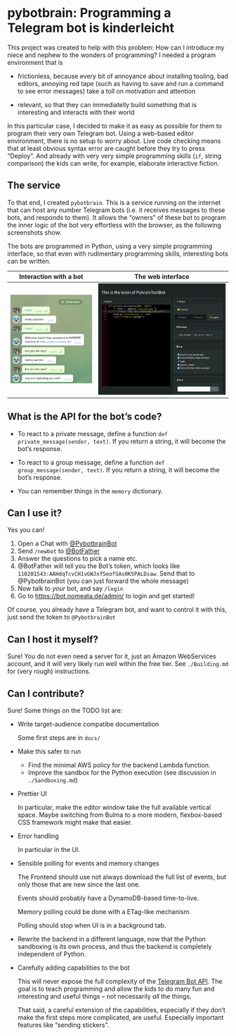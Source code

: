 # pybotbrain: Programming a Telegram bot is kinderleicht

This project was created to help with this problem: How can I introduce my
niece and nephew to the wonders of programming? I needed a program environment
that is

 * frictionless, because every bit of annoyance about installing tooling, bad
   editors, annoying red tape (such as having to save and run a command to see
   error messages) take a toll on motivation and attention

 * relevant, so that they can immediatelly build something that is interesting
   and interacts with their world

In this particular case, I decided to make it as easy as possible for them to
program their very own Telegram bot. Using a web-based editor environment,
there is no setup to worry about. Live code checking means that at least
obvious syntax error are caught before they try to press “Deploy”. And already
with very very simple programming skills (`if`, string comparison) the kids can
write, for example, elaborate interactive fiction.

## The service

To that end, I created `pybotbrain`. This is a service running on the internet
that can host any number Telegram bots (i.e. it receives messages to these bots, and responds to them). It allows the “owners” of these bot to program the inner logic of the bot very effortless with the browser, as the following screenshots show.

The bots are programmed in Python, using a very simple programming interface, so that even with rudimentary programming skills, interesting bots can be written.

Interaction with a bot                                        | The web interface
:------------------------------------------------------------:|:--------------------------------------------------------:
![Interaction with a telegram bot](screenshot-telegram.png)   | ![The corresponding control panel](screenshot-admin.png)

## What is the API for the bot’s code?

 * To react to a private message, define a function `def private_message(sender,
   text)`. If you return a string, it will become the bot’s response.

 * To react to a group message, define a function `def group_message(sender,
   text)`. If you return a string, it will become the bot’s response.

 * You can remember things in the `memory` dictionary.

## Can I use it?

Yes you can!

  1. Open a Chat with [@PybotbrainBot](https://t.me/bybotbrainbot)
  2. Send `/newbot` to [@BotFather](https://t.me/botfather)
  3. Answer the questions to pick a name etc.
  4. @BotFather will tell you the Bot’s token, which looks like `110201543:AAHdqTcvCH1vGWJxfSeofSAs0K5PALDsaw`. Send that to @PybotbrainBot (you can just forward the whole message)
  5. Now talk to _your_ bot, and say `/login`
  6. Go to https://bot.nomeata.de/admin/ to login and get started!

Of course, you already have a Telegram bot, and want to control it with this, just send the token to `@PybotbrainBot`

## Can I host it myself?

Sure! You do not even need a server for it, just an Amazon WebServices
account, and it will very likely run well within the free tier. See
`./Building.md` for (very rough) instructions.

## Can I contribute?

Sure! Some things on the TODO list are:

 * Write target-audience compatibe documentation

   Some first steps are in `docs/`

 * Make this safer to run

   * Find the minimal AWS policy for the backend Lambda function.
   * Improve the sandbox for the Python execution (see discussion in `./Sandboxing.md`)

 * Prettier UI

   In particular, make the editor window take the full available vertical
   space. Maybe switching from Bulma to a more modern, flexbox-based CSS
   framework might make that easier.

 * Error handling

   In particular in the UI.

 * Sensible polling for events and memory changes

   The Frontend should use not always download the full list of events, but only
   those that are new since the last one.

   Events should probably have a DynamoDB-based time-to-live.

   Memory polling could be done with a ETag-like mechanism.

   Polling should stop when UI is in a background tab.

 * Rewrite the backend in a different language, now that the Python sandboxing
   is its own process, and thus the backend is completely independent of Python.

 * Carefully adding capabilities to the bot

   This will never expose the full complexity of the [Telegram Bot
   API](https://core.telegram.org/bots/api). The goal is to teach programming
   and allow the kids to do many fun and interesting and useful things – not
   necessarily _all_ the things.

   That said, a careful extension of the capabilities, especially if they don’t
   make the first steps more complicated, are useful. Especially important
   features like “sending stickers”.

